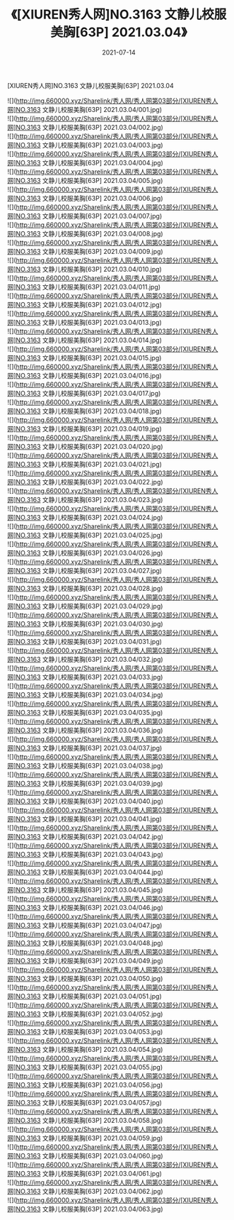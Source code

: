 ﻿---
layout: post
title:  《[XIUREN秀人网]NO.3163 文静儿校服美胸[63P] 2021.03.04》
date:   2021-07-14
img: http://img.660000.xyz/Sharelink/秀人网/秀人网第03部分/[XIUREN秀人网]NO.3163 文静儿校服美胸[63P] 2021.03.04/000.jpg
categories: [美女, 清纯, 唯美]
---

[XIUREN秀人网]NO.3163 文静儿校服美胸[63P] 2021.03.04

  ![](http://img.660000.xyz/Sharelink/秀人网/秀人网第03部分/[XIUREN秀人网]NO.3163 文静儿校服美胸[63P] 2021.03.04/001.jpg) <br> ![](http://img.660000.xyz/Sharelink/秀人网/秀人网第03部分/[XIUREN秀人网]NO.3163 文静儿校服美胸[63P] 2021.03.04/002.jpg) <br> ![](http://img.660000.xyz/Sharelink/秀人网/秀人网第03部分/[XIUREN秀人网]NO.3163 文静儿校服美胸[63P] 2021.03.04/003.jpg) <br> ![](http://img.660000.xyz/Sharelink/秀人网/秀人网第03部分/[XIUREN秀人网]NO.3163 文静儿校服美胸[63P] 2021.03.04/004.jpg) <br> ![](http://img.660000.xyz/Sharelink/秀人网/秀人网第03部分/[XIUREN秀人网]NO.3163 文静儿校服美胸[63P] 2021.03.04/005.jpg) <br> ![](http://img.660000.xyz/Sharelink/秀人网/秀人网第03部分/[XIUREN秀人网]NO.3163 文静儿校服美胸[63P] 2021.03.04/006.jpg) <br> ![](http://img.660000.xyz/Sharelink/秀人网/秀人网第03部分/[XIUREN秀人网]NO.3163 文静儿校服美胸[63P] 2021.03.04/007.jpg) <br> ![](http://img.660000.xyz/Sharelink/秀人网/秀人网第03部分/[XIUREN秀人网]NO.3163 文静儿校服美胸[63P] 2021.03.04/008.jpg) <br> ![](http://img.660000.xyz/Sharelink/秀人网/秀人网第03部分/[XIUREN秀人网]NO.3163 文静儿校服美胸[63P] 2021.03.04/009.jpg) <br> ![](http://img.660000.xyz/Sharelink/秀人网/秀人网第03部分/[XIUREN秀人网]NO.3163 文静儿校服美胸[63P] 2021.03.04/010.jpg) <br> ![](http://img.660000.xyz/Sharelink/秀人网/秀人网第03部分/[XIUREN秀人网]NO.3163 文静儿校服美胸[63P] 2021.03.04/011.jpg) <br> ![](http://img.660000.xyz/Sharelink/秀人网/秀人网第03部分/[XIUREN秀人网]NO.3163 文静儿校服美胸[63P] 2021.03.04/012.jpg) <br> ![](http://img.660000.xyz/Sharelink/秀人网/秀人网第03部分/[XIUREN秀人网]NO.3163 文静儿校服美胸[63P] 2021.03.04/013.jpg) <br> ![](http://img.660000.xyz/Sharelink/秀人网/秀人网第03部分/[XIUREN秀人网]NO.3163 文静儿校服美胸[63P] 2021.03.04/014.jpg) <br> ![](http://img.660000.xyz/Sharelink/秀人网/秀人网第03部分/[XIUREN秀人网]NO.3163 文静儿校服美胸[63P] 2021.03.04/015.jpg) <br> ![](http://img.660000.xyz/Sharelink/秀人网/秀人网第03部分/[XIUREN秀人网]NO.3163 文静儿校服美胸[63P] 2021.03.04/016.jpg) <br> ![](http://img.660000.xyz/Sharelink/秀人网/秀人网第03部分/[XIUREN秀人网]NO.3163 文静儿校服美胸[63P] 2021.03.04/017.jpg) <br> ![](http://img.660000.xyz/Sharelink/秀人网/秀人网第03部分/[XIUREN秀人网]NO.3163 文静儿校服美胸[63P] 2021.03.04/018.jpg) <br> ![](http://img.660000.xyz/Sharelink/秀人网/秀人网第03部分/[XIUREN秀人网]NO.3163 文静儿校服美胸[63P] 2021.03.04/019.jpg) <br> ![](http://img.660000.xyz/Sharelink/秀人网/秀人网第03部分/[XIUREN秀人网]NO.3163 文静儿校服美胸[63P] 2021.03.04/020.jpg) <br> ![](http://img.660000.xyz/Sharelink/秀人网/秀人网第03部分/[XIUREN秀人网]NO.3163 文静儿校服美胸[63P] 2021.03.04/021.jpg) <br> ![](http://img.660000.xyz/Sharelink/秀人网/秀人网第03部分/[XIUREN秀人网]NO.3163 文静儿校服美胸[63P] 2021.03.04/022.jpg) <br> ![](http://img.660000.xyz/Sharelink/秀人网/秀人网第03部分/[XIUREN秀人网]NO.3163 文静儿校服美胸[63P] 2021.03.04/023.jpg) <br> ![](http://img.660000.xyz/Sharelink/秀人网/秀人网第03部分/[XIUREN秀人网]NO.3163 文静儿校服美胸[63P] 2021.03.04/024.jpg) <br> ![](http://img.660000.xyz/Sharelink/秀人网/秀人网第03部分/[XIUREN秀人网]NO.3163 文静儿校服美胸[63P] 2021.03.04/025.jpg) <br> ![](http://img.660000.xyz/Sharelink/秀人网/秀人网第03部分/[XIUREN秀人网]NO.3163 文静儿校服美胸[63P] 2021.03.04/026.jpg) <br> ![](http://img.660000.xyz/Sharelink/秀人网/秀人网第03部分/[XIUREN秀人网]NO.3163 文静儿校服美胸[63P] 2021.03.04/027.jpg) <br> ![](http://img.660000.xyz/Sharelink/秀人网/秀人网第03部分/[XIUREN秀人网]NO.3163 文静儿校服美胸[63P] 2021.03.04/028.jpg) <br> ![](http://img.660000.xyz/Sharelink/秀人网/秀人网第03部分/[XIUREN秀人网]NO.3163 文静儿校服美胸[63P] 2021.03.04/029.jpg) <br> ![](http://img.660000.xyz/Sharelink/秀人网/秀人网第03部分/[XIUREN秀人网]NO.3163 文静儿校服美胸[63P] 2021.03.04/030.jpg) <br> ![](http://img.660000.xyz/Sharelink/秀人网/秀人网第03部分/[XIUREN秀人网]NO.3163 文静儿校服美胸[63P] 2021.03.04/031.jpg) <br> ![](http://img.660000.xyz/Sharelink/秀人网/秀人网第03部分/[XIUREN秀人网]NO.3163 文静儿校服美胸[63P] 2021.03.04/032.jpg) <br> ![](http://img.660000.xyz/Sharelink/秀人网/秀人网第03部分/[XIUREN秀人网]NO.3163 文静儿校服美胸[63P] 2021.03.04/033.jpg) <br> ![](http://img.660000.xyz/Sharelink/秀人网/秀人网第03部分/[XIUREN秀人网]NO.3163 文静儿校服美胸[63P] 2021.03.04/034.jpg) <br> ![](http://img.660000.xyz/Sharelink/秀人网/秀人网第03部分/[XIUREN秀人网]NO.3163 文静儿校服美胸[63P] 2021.03.04/035.jpg) <br> ![](http://img.660000.xyz/Sharelink/秀人网/秀人网第03部分/[XIUREN秀人网]NO.3163 文静儿校服美胸[63P] 2021.03.04/036.jpg) <br> ![](http://img.660000.xyz/Sharelink/秀人网/秀人网第03部分/[XIUREN秀人网]NO.3163 文静儿校服美胸[63P] 2021.03.04/037.jpg) <br> ![](http://img.660000.xyz/Sharelink/秀人网/秀人网第03部分/[XIUREN秀人网]NO.3163 文静儿校服美胸[63P] 2021.03.04/038.jpg) <br> ![](http://img.660000.xyz/Sharelink/秀人网/秀人网第03部分/[XIUREN秀人网]NO.3163 文静儿校服美胸[63P] 2021.03.04/039.jpg) <br> ![](http://img.660000.xyz/Sharelink/秀人网/秀人网第03部分/[XIUREN秀人网]NO.3163 文静儿校服美胸[63P] 2021.03.04/040.jpg) <br> ![](http://img.660000.xyz/Sharelink/秀人网/秀人网第03部分/[XIUREN秀人网]NO.3163 文静儿校服美胸[63P] 2021.03.04/041.jpg) <br> ![](http://img.660000.xyz/Sharelink/秀人网/秀人网第03部分/[XIUREN秀人网]NO.3163 文静儿校服美胸[63P] 2021.03.04/042.jpg) <br> ![](http://img.660000.xyz/Sharelink/秀人网/秀人网第03部分/[XIUREN秀人网]NO.3163 文静儿校服美胸[63P] 2021.03.04/043.jpg) <br> ![](http://img.660000.xyz/Sharelink/秀人网/秀人网第03部分/[XIUREN秀人网]NO.3163 文静儿校服美胸[63P] 2021.03.04/044.jpg) <br> ![](http://img.660000.xyz/Sharelink/秀人网/秀人网第03部分/[XIUREN秀人网]NO.3163 文静儿校服美胸[63P] 2021.03.04/045.jpg) <br> ![](http://img.660000.xyz/Sharelink/秀人网/秀人网第03部分/[XIUREN秀人网]NO.3163 文静儿校服美胸[63P] 2021.03.04/046.jpg) <br> ![](http://img.660000.xyz/Sharelink/秀人网/秀人网第03部分/[XIUREN秀人网]NO.3163 文静儿校服美胸[63P] 2021.03.04/047.jpg) <br> ![](http://img.660000.xyz/Sharelink/秀人网/秀人网第03部分/[XIUREN秀人网]NO.3163 文静儿校服美胸[63P] 2021.03.04/048.jpg) <br> ![](http://img.660000.xyz/Sharelink/秀人网/秀人网第03部分/[XIUREN秀人网]NO.3163 文静儿校服美胸[63P] 2021.03.04/049.jpg) <br> ![](http://img.660000.xyz/Sharelink/秀人网/秀人网第03部分/[XIUREN秀人网]NO.3163 文静儿校服美胸[63P] 2021.03.04/050.jpg) <br> ![](http://img.660000.xyz/Sharelink/秀人网/秀人网第03部分/[XIUREN秀人网]NO.3163 文静儿校服美胸[63P] 2021.03.04/051.jpg) <br> ![](http://img.660000.xyz/Sharelink/秀人网/秀人网第03部分/[XIUREN秀人网]NO.3163 文静儿校服美胸[63P] 2021.03.04/052.jpg) <br> ![](http://img.660000.xyz/Sharelink/秀人网/秀人网第03部分/[XIUREN秀人网]NO.3163 文静儿校服美胸[63P] 2021.03.04/053.jpg) <br> ![](http://img.660000.xyz/Sharelink/秀人网/秀人网第03部分/[XIUREN秀人网]NO.3163 文静儿校服美胸[63P] 2021.03.04/054.jpg) <br> ![](http://img.660000.xyz/Sharelink/秀人网/秀人网第03部分/[XIUREN秀人网]NO.3163 文静儿校服美胸[63P] 2021.03.04/055.jpg) <br> ![](http://img.660000.xyz/Sharelink/秀人网/秀人网第03部分/[XIUREN秀人网]NO.3163 文静儿校服美胸[63P] 2021.03.04/056.jpg) <br> ![](http://img.660000.xyz/Sharelink/秀人网/秀人网第03部分/[XIUREN秀人网]NO.3163 文静儿校服美胸[63P] 2021.03.04/057.jpg) <br> ![](http://img.660000.xyz/Sharelink/秀人网/秀人网第03部分/[XIUREN秀人网]NO.3163 文静儿校服美胸[63P] 2021.03.04/058.jpg) <br> ![](http://img.660000.xyz/Sharelink/秀人网/秀人网第03部分/[XIUREN秀人网]NO.3163 文静儿校服美胸[63P] 2021.03.04/059.jpg) <br> ![](http://img.660000.xyz/Sharelink/秀人网/秀人网第03部分/[XIUREN秀人网]NO.3163 文静儿校服美胸[63P] 2021.03.04/060.jpg) <br> ![](http://img.660000.xyz/Sharelink/秀人网/秀人网第03部分/[XIUREN秀人网]NO.3163 文静儿校服美胸[63P] 2021.03.04/061.jpg) <br> ![](http://img.660000.xyz/Sharelink/秀人网/秀人网第03部分/[XIUREN秀人网]NO.3163 文静儿校服美胸[63P] 2021.03.04/062.jpg) <br> ![](http://img.660000.xyz/Sharelink/秀人网/秀人网第03部分/[XIUREN秀人网]NO.3163 文静儿校服美胸[63P] 2021.03.04/063.jpg) <br>